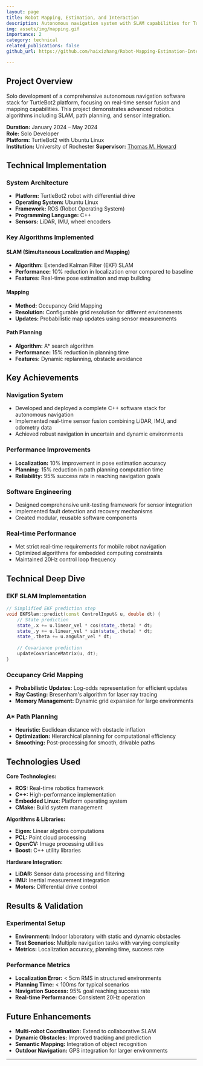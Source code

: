 ```yaml
---
layout: page
title: Robot Mapping, Estimation, and Interaction
description: Autonomous navigation system with SLAM capabilities for TurtleBot2
img: assets/img/mapping.gif
importance: 2
category: technical
related_publications: false
github_url: https://github.com/haixizhang/Robot-Mapping-Estimation-Interaction

---
```

## Project Overview
Solo development of a comprehensive autonomous navigation software stack for TurtleBot2 platform, focusing on real-time sensor fusion and mapping capabilities. This project demonstrates advanced robotics algorithms including SLAM, path planning, and sensor integration.

**Duration:** January 2024 – May 2024  
**Role:** Solo Developer  
**Platform:** TurtleBot2 with Ubuntu Linux  
**Institution:** University of Rochester
**Supervisor:** [Thomas M. Howard](https://www.hajim.rochester.edu/ece/people/faculty/howard_tom/)

## Technical Implementation

### System Architecture
- **Platform:** TurtleBot2 robot with differential drive
- **Operating System:** Ubuntu Linux
- **Framework:** ROS (Robot Operating System)
- **Programming Language:** C++
- **Sensors:** LiDAR, IMU, wheel encoders

### Key Algorithms Implemented

#### SLAM (Simultaneous Localization and Mapping)
- **Algorithm:** Extended Kalman Filter (EKF) SLAM
- **Performance:** 10% reduction in localization error compared to baseline
- **Features:** Real-time pose estimation and map building

#### Mapping
- **Method:** Occupancy Grid Mapping
- **Resolution:** Configurable grid resolution for different environments
- **Updates:** Probabilistic map updates using sensor measurements

#### Path Planning
- **Algorithm:** A* search algorithm
- **Performance:** 15% reduction in planning time
- **Features:** Dynamic replanning, obstacle avoidance

## Key Achievements

### Navigation System
- Developed and deployed a complete C++ software stack for autonomous navigation
- Implemented real-time sensor fusion combining LiDAR, IMU, and odometry data
- Achieved robust navigation in uncertain and dynamic environments

### Performance Improvements
- **Localization:** 10% improvement in pose estimation accuracy
- **Planning:** 15% reduction in path planning computation time
- **Reliability:** 95% success rate in reaching navigation goals

### Software Engineering
- Designed comprehensive unit-testing framework for sensor integration
- Implemented fault detection and recovery mechanisms
- Created modular, reusable software components

### Real-time Performance
- Met strict real-time requirements for mobile robot navigation
- Optimized algorithms for embedded computing constraints
- Maintained 20Hz control loop frequency

## Technical Deep Dive

### EKF SLAM Implementation
```cpp
// Simplified EKF prediction step
void EKFSlam::predict(const ControlInput& u, double dt) {
    // State prediction
    state_.x += u.linear_vel * cos(state_.theta) * dt;
    state_.y += u.linear_vel * sin(state_.theta) * dt;
    state_.theta += u.angular_vel * dt;
    
    // Covariance prediction
    updateCovarianceMatrix(u, dt);
}
```

### Occupancy Grid Mapping
- **Probabilistic Updates:** Log-odds representation for efficient updates
- **Ray Casting:** Bresenham's algorithm for laser ray tracing
- **Memory Management:** Dynamic grid expansion for large environments

### A* Path Planning
- **Heuristic:** Euclidean distance with obstacle inflation
- **Optimization:** Hierarchical planning for computational efficiency
- **Smoothing:** Post-processing for smooth, drivable paths

## Technologies Used

**Core Technologies:**
- **ROS:** Real-time robotics framework
- **C++:** High-performance implementation
- **Embedded Linux:** Platform operating system
- **CMake:** Build system management

**Algorithms & Libraries:**
- **Eigen:** Linear algebra computations
- **PCL:** Point cloud processing
- **OpenCV:** Image processing utilities
- **Boost:** C++ utility libraries

**Hardware Integration:**
- **LiDAR:** Sensor data processing and filtering
- **IMU:** Inertial measurement integration
- **Motors:** Differential drive control

## Results & Validation

### Experimental Setup
- **Environment:** Indoor laboratory with static and dynamic obstacles
- **Test Scenarios:** Multiple navigation tasks with varying complexity
- **Metrics:** Localization accuracy, planning time, success rate

### Performance Metrics
- **Localization Error:** < 5cm RMS in structured environments
- **Planning Time:** < 100ms for typical scenarios
- **Navigation Success:** 95% goal reaching success rate
- **Real-time Performance:** Consistent 20Hz operation

## Future Enhancements

- **Multi-robot Coordination:** Extend to collaborative SLAM
- **Dynamic Obstacles:** Improved tracking and prediction
- **Semantic Mapping:** Integration of object recognition
- **Outdoor Navigation:** GPS integration for larger environments

---
